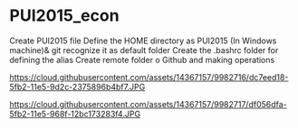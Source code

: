 # PUI2015_econ


Create PUI2015 file
Define the HOME directory as PUI2015 (In Windows machine)& git recognize it as default folder
Create the .bashrc folder for defining the alias
Create remote folder o Github and making operations


https://cloud.githubusercontent.com/assets/14367157/9982716/dc7eed18-5fb2-11e5-9d2c-2375896b4bf7.JPG

https://cloud.githubusercontent.com/assets/14367157/9982717/df056dfa-5fb2-11e5-968f-12bc173283f4.JPG
 
